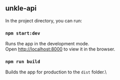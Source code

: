 ## unkle-api

In the project directory, you can run:

### `npm start:dev`

Runs the app in the development mode.\
Open [http://localhost:8000](http://localhost:8000) to view it in the browser.

### `npm run build`

Builds the app for production to the `dist` folder.\

